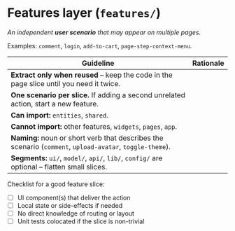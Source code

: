 # Features layer (`features/`)

_An independent **user scenario** that may appear on multiple pages._

Examples: `comment`, `login`, `add-to-cart`, `page-step-context-menu`.

| Guideline                                                                                                | Rationale |
| -------------------------------------------------------------------------------------------------------- | --------- |
| **Extract only when reused** – keep the code in the page slice until you need it twice.                  |
| **One scenario per slice.** If adding a second unrelated action, start a new feature.                    |
| **Can import:** `entities`, `shared`.                                                                    |
| **Cannot import:** other features, `widgets`, `pages`, `app`.                                            |
| **Naming:** noun or short verb that describes the scenario (`comment`, `upload-avatar`, `toggle-theme`). |
| **Segments:** `ui/`, `model/`, `api/`, `lib/`, `config/` are optional – flatten small slices.            |

Checklist for a good feature slice:

- ☐ UI component(s) that deliver the action
- ☐ Local state or side-effects if needed
- ☐ No direct knowledge of routing or layout
- ☐ Unit tests colocated if the slice is non-trivial
